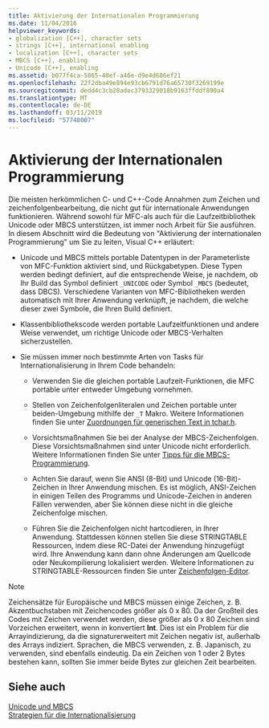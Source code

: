 ```yaml
---
title: Aktivierung der Internationalen Programmierung
ms.date: 11/04/2016
helpviewer_keywords:
- globalization [C++], character sets
- strings [C++], international enabling
- localization [C++], character sets
- MBCS [C++], enabling
- Unicode [C++], enabling
ms.assetid: b077f4ca-5865-40ef-a46e-d9e4d686ef21
ms.openlocfilehash: 22f2dba49e894e93cb6791d76a65730f3269199e
ms.sourcegitcommit: dedd4c3cb28adec3793329018b9163ffddf890a4
ms.translationtype: MT
ms.contentlocale: de-DE
ms.lasthandoff: 03/11/2019
ms.locfileid: "57748007"
---
```

# <a name="international-enabling"></a>Aktivierung der Internationalen Programmierung

Die meisten herkömmlichen C- und C++-Code Annahmen zum Zeichen und zeichenfolgenbearbeitung, die nicht gut für internationale Anwendungen funktionieren. Während sowohl für MFC-als auch für die Laufzeitbibliothek Unicode oder MBCS unterstützen, ist immer noch Arbeit für Sie ausführen. In diesem Abschnitt wird die Bedeutung von "Aktivierung der internationalen Programmierung" um Sie zu leiten, Visual C++ erläutert:

- Unicode und MBCS mittels portable Datentypen in der Parameterliste von MFC-Funktion aktiviert sind, und Rückgabetypen. Diese Typen werden bedingt definiert, auf die entsprechende Weise, je nachdem, ob Ihr Build das Symbol definiert `_UNICODE` oder Symbol `_MBCS` (bedeutet, dass DBCS). Verschiedene Varianten von MFC-Bibliotheken werden automatisch mit Ihrer Anwendung verknüpft, je nachdem, die welche dieser zwei Symbole, die Ihren Build definiert.

- Klassenbibliothekscode werden portable Laufzeitfunktionen und andere Weise verwendet, um richtige Unicode oder MBCS-Verhalten sicherzustellen.

- Sie müssen immer noch bestimmte Arten von Tasks für Internationalisierung in Ihrem Code behandeln:

   - Verwenden Sie die gleichen portable Laufzeit-Funktionen, die MFC portable unter entweder Umgebung vornehmen.

   - Stellen von Zeichenfolgenliteralen und Zeichen portable unter beiden-Umgebung mithilfe der `_T` Makro. Weitere Informationen finden Sie unter [Zuordnungen für generischen Text in tchar.h](../text/generic-text-mappings-in-tchar-h.md).

   - Vorsichtsmaßnahmen Sie bei der Analyse der MBCS-Zeichenfolgen. Diese Vorsichtsmaßnahmen sind unter Unicode nicht erforderlich. Weitere Informationen finden Sie unter [Tipps für die MBCS-Programmierung](../text/mbcs-programming-tips.md).

   - Achten Sie darauf, wenn Sie ANSI (8-Bit) und Unicode (16-Bit)-Zeichen in Ihrer Anwendung mischen. Es ist möglich, ANSI-Zeichen in einigen Teilen des Programms und Unicode-Zeichen in anderen Fällen verwenden, aber Sie können diese nicht in die gleiche Zeichenfolge mischen.

   - Führen Sie die Zeichenfolgen nicht hartcodieren, in Ihrer Anwendung. Stattdessen können stellen Sie diese STRINGTABLE Ressourcen, indem diese RC-Datei der Anwendung hinzugefügt wird. Ihre Anwendung kann dann ohne Änderungen am Quellcode oder Neukompilierung lokalisiert werden. Weitere Informationen zu STRINGTABLE-Ressourcen finden Sie unter [Zeichenfolgen-Editor](../windows/string-editor.md).

> [!NOTE]
>  Zeichensätze für Europäische und MBCS müssen einige Zeichen, z. B. Akzentbuchstaben mit Zeichencodes größer als 0 x 80. Da der Großteil des Codes mit Zeichen verwendet werden, diese größer als 0 x 80 Zeichen sind Vorzeichen erweitert, wenn in konvertiert **Int**. Dies ist ein Problem für die Arrayindizierung, da die signaturerweitert mit Zeichen negativ ist, außerhalb des Arrays indiziert. Sprachen, die MBCS verwenden, z. B. Japanisch, zu verwenden, sind ebenfalls eindeutig. Da ein Zeichen von 1 oder 2 Bytes bestehen kann, sollten Sie immer beide Bytes zur gleichen Zeit bearbeiten.

## <a name="see-also"></a>Siehe auch

[Unicode und MBCS](../text/unicode-and-mbcs.md)<br/>
[Strategien für die Internationalisierung](../text/internationalization-strategies.md)
